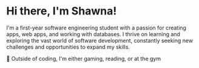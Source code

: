 # Hi there, I'm Shawna! 

I'm a first-year software engineering student with a passion for creating apps, web apps, and working with databases. I thrive on learning and exploring the vast world of software development, constantly seeking new challenges and opportunities to expand my skills.

🌱 Outside of coding, I'm either gaming, reading, or at the gym
<!--
**shalladeen/shalladeen** is a ✨ _special_ ✨ repository because its `README.md` (this file) appears on your GitHub profile.

Here are some ideas to get you started:

- 🔭 I’m currently working on ...
- 🌱 I’m currently learning ...
- 👯 I’m looking to collaborate on ...
- 🤔 I’m looking for help with ...
- 💬 Ask me about ...
- 📫 How to reach me: ...
- 😄 Pronouns: ...
- ⚡ Fun fact: ...
-->
